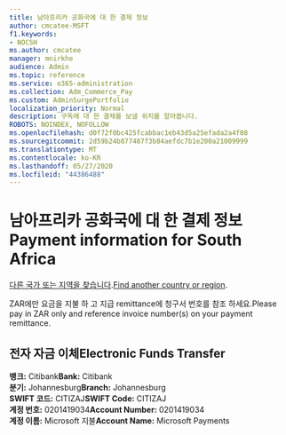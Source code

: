```yaml
---
title: 남아프리카 공화국에 대 한 결제 정보
author: cmcatee-MSFT
f1.keywords:
- NOCSH
ms.author: cmcatee
manager: mnirkhe
audience: Admin
ms.topic: reference
ms.service: o365-administration
ms.collection: Adm_Commerce_Pay
ms.custom: AdminSurgePortfolio
localization_priority: Normal
description: 구독에 대 한 결제를 보낼 위치를 알아봅니다.
ROBOTS: NOINDEX, NOFOLLOW
ms.openlocfilehash: d0f72f0bc425fcabbac1eb43d5a25efada2a4f08
ms.sourcegitcommit: 2d59b24b877487f3b84aefdc7b1e200a21009999
ms.translationtype: MT
ms.contentlocale: ko-KR
ms.lasthandoff: 05/27/2020
ms.locfileid: "44386488"
---
```

# <a name="payment-information-for-south-africa"></a><span data-ttu-id="ec45d-103">남아프리카 공화국에 대 한 결제 정보</span><span class="sxs-lookup"><span data-stu-id="ec45d-103">Payment information for South Africa</span></span>

<span data-ttu-id="ec45d-104">[다른 국가 또는 지역을 찾습니다](../billing-and-payments/pay-for-your-subscription.md).</span><span class="sxs-lookup"><span data-stu-id="ec45d-104">[Find another country or region](../billing-and-payments/pay-for-your-subscription.md).</span></span>

<span data-ttu-id="ec45d-105">ZAR에만 요금을 지불 하 고 지급 remittance에 청구서 번호를 참조 하세요.</span><span class="sxs-lookup"><span data-stu-id="ec45d-105">Please pay in ZAR only and reference invoice number(s) on your payment remittance.</span></span>

## <a name="electronic-funds-transfer"></a><span data-ttu-id="ec45d-106">전자 자금 이체</span><span class="sxs-lookup"><span data-stu-id="ec45d-106">Electronic Funds Transfer</span></span>

<span data-ttu-id="ec45d-107">**뱅크:** Citibank</span><span class="sxs-lookup"><span data-stu-id="ec45d-107">**Bank:** Citibank</span></span>  
<span data-ttu-id="ec45d-108">**분기:** Johannesburg</span><span class="sxs-lookup"><span data-stu-id="ec45d-108">**Branch:** Johannesburg</span></span>  
<span data-ttu-id="ec45d-109">**SWIFT 코드:** CITIZAJ</span><span class="sxs-lookup"><span data-stu-id="ec45d-109">**SWIFT Code:** CITIZAJ</span></span>  
<span data-ttu-id="ec45d-110">**계정 번호:** 0201419034</span><span class="sxs-lookup"><span data-stu-id="ec45d-110">**Account Number:** 0201419034</span></span>  
<span data-ttu-id="ec45d-111">**계정 이름:** Microsoft 지불</span><span class="sxs-lookup"><span data-stu-id="ec45d-111">**Account Name:** Microsoft Payments</span></span>  